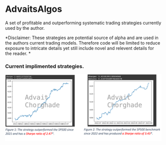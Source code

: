 # AdvaitsAlgos
A set of profitable and outperforming systematic trading strategies currently used by the author.  

*Disclaimer: These strategies are potential source of alpha and are used in the authors current trading models. Therefore code will be limited to reduce exposure to intricate details yet still include novel and relevent details for the reader. *

### Current implimented strategies.
![title](images/twoinone_labelled.png)
